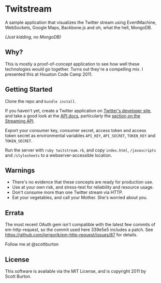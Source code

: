 Twitstream
==========
A sample application that visualizes the Twitter stream using EventMachine, WebSockets, Google Maps, Backbone.js and oh, what the hell, MongoDB. 

_(Just kidding, no MongoDB)_

Why?
----
This is mostly a proof-of-concept application to see how well these technologies would go together. Turns out they're a compelling mix. I presented this at Houston Code Camp 2011.

Getting Started
---------------
Clone the repo and `bundle install`.

If you haven't yet, create a Twitter application on [Twitter's developer site]("https://dev.twitter.com/"), and take a good look at the [API docs]("https://dev.twitter.com/docs"), particularly the [section on the Streaming API]("https://dev.twitter.com/docs/streaming-api"). 

Export your consumer key, consumer secret, access token and access token secret as environmental variables `API_KEY`, `API_SECRET`, `TOKEN_KEY` and `TOKEN_SECRET`. 

Run the server with `ruby twitstream.rb`, and copy `index.html`, `/javascripts` and `/stylesheets` to a webserver-accessible location.

Warnings
--------
  * There's no evidence that these concepts are ready for production use. 
  * Use at your own risk, and stress-test for reliability and resource usage. 
  * Don't consume more than one Twitter stream via HTTP.
  * Eat your vegetables, and call your Mother. She's worried about you.
  
Errata
------
The most recent OAuth gem isn't compatible with the latest few commits of em-http-request, so the commit used here 339e5e5 includes a patch. See https://github.com/igrigorik/em-http-request/issues/87 for details.

Follow me at @scottburton

License
-------
This software is available via the MIT License, and is copyright 2011 by Scott Burton.